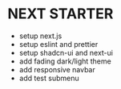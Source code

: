 # NEXT STARTER

- setup next.js
- setup eslint and prettier
- setup shadcn-ui and next-ui
- add fading dark/light theme
- add responsive navbar
- add test submenu
